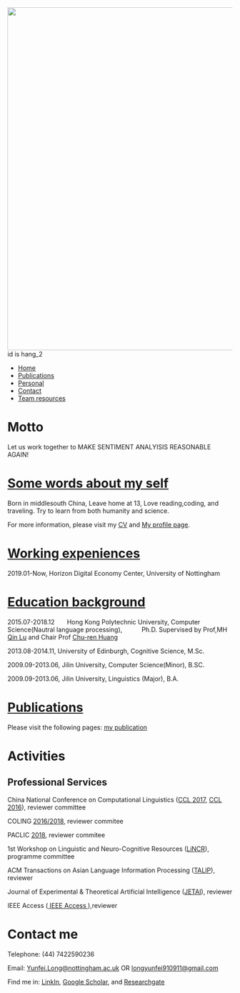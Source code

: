 <img src="http://yunfeilongpoly.github.io/IMG_4496.jpg" widht="1024" height="768"/>
<div id="time1"> id is hang_2 </div>
<script>            
setInterval("document.getElementById('time1').innerHTML = new Date().toLocaleString();", 1000);
</script>

<nav class="navbar navbar-inverse navbar-fixed-top">
    <div id="navbar" class="collapse navbar-collapse">
      <ul class="nav navbar-nav">
        <li class="active"><a href="index.html">Home</a></li>
        <li><a href="publications.html">Publications</a></li>     
        <li><a href="personalprofile.html">Personal</a></li> 
        <li><a href="index.html">Contact</a></li>  
        <li><a href="Team_resource.html">Team resources</a></li>  
      </ul>
  </div>
</nav>

<h1> Motto </h1>
Let us work together to MAKE SENTIMENT ANALYISIS REASONABLE AGAIN! 

<h1><a href="personalprofile.html">Some words about my self</a></h1>
Born in middlesouth China, Leave home at 13, Love reading,coding, and traveling. Try to learn from both humanity and science.

For more information, please visit my <a href="https://yunfeilongpoly.github.io/Longyunfei%20resume%20V3.pdf">CV</a> and <a href="personalprofile.html">My profile page</a>. 

<h1> <a href="personalprofile.html">Working expeniences</a></h1>
2019.01-Now,         Horizon Digital Economy Center, University of Nottingham 

<h1> <a href="personalprofile.html">Education background</a></h1>

2015.07-2018.12	        Hong Kong Polytechnic University,	Computer Science(Nautral language processing),	            Ph.D.       Supervised by Prof,MH <a href="http://www4.comp.polyu.edu.hk/~csluqin/">Qin Lu</a> and Chair Prof <a href="http://www.cbs.polyu.edu.hk/staff-en/churen-huang.php?&output=p">Chu-ren Huang</a> 

2013.08-2014.11, 	University of Edinburgh,	            Cognitive Science,	            M.Sc.

2009.09-2013.06, 	Jilin University,                     Computer Science(Minor),	         B.SC.

2009.09-2013.06, 	Jilin University,	                    Linguistics (Major),              B.A. 


<h1><a href="publications.html">Publications</a></h1>
Please visit the following pages: <a href="publications.html">my publication</a>

<h1>Activities</h1>
<h2>Professional Services</h2>
China National Conference on Computational Linguistics (<a href="http://www.cips-cl.org/static/CCL2017/callfor.html">CCL 2017</a>, <a href="http://www.cips-cl.org/static/CCL2016/en/index.html">CCL 2016</a>), reviewer committee 


COLING <a href="http://coling2018.org/http://coling2018.org/">2016/2018</a>, reviewer commitee

PACLIC <a href="http://www.cbs.polyu.edu.hk/2018paclic/">2018</a>, reviewer commitee

1st Workshop on Linguistic and Neuro-Cognitive Resources (<a href="http://lincr2018.cbs.polyu.edu.hk/LiNCR_workshop/">LiNCR</a>), programme committee

ACM Transactions on Asian Language Information Processing (<a href="https://dl.acm.org/citation.cfm?id=J820">TALIP</a>), reviewer

Journal of Experimental & Theoretical Artificial Intelligence (<a href="https://www.tandfonline.com/toc/teta20/current">JETAI</a>), reviewer

IEEE Access (<a href="https://ieeexplore.ieee.org/xpl/RecentIssue.jsp?punumber=6287639"> IEEE Access </a>),reviewer

<h1>Contact me</h1>
Telephone: (44) 7422590236

Email: <a href="mailto:Yunfei.Long@nottingham.ac.uk">Yunfei.Long@nottingham.ac.uk</a> OR <a href="mailto:longyunfei910911@gmail.com">longyunfei910911@gmail.com</a>  

Find me in: <a href="https://www.linkedin.com/in/yunfei-long-3342b08a/">LinkIn</a>, <a href="https://scholar.google.com.hk/citations?user=2gKA6BUAAAAJ&hl=en">Google Scholar</a>, and <a href="https://www.researchgate.net/profile/Yunfei_Long4">Researchgate</a>
